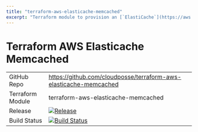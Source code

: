 ```yaml
---
title: "terraform-aws-elasticache-memcached"
excerpt: "Terraform module to provision an [`ElastiCache`](https://aws.amazon.com/elasticache/) Memcached Cluster"
---
```

# Terraform AWS Elasticache Memcached

|                  |                                                                                                                                                                                    |
|:-----------------|:-----------------------------------------------------------------------------------------------------------------------------------------------------------------------------------|
| GitHub Repo      | https://github.com/cloudposse/terraform-aws-elasticache-memcached                                                                                                                  |
| Terraform Module | terraform-aws-elasticache-memcached                                                                                                                                                |
| Release          | [![Release](https://img.shields.io/github/release/cloudposse/terraform-aws-elasticache-memcached.svg)](https://github.com/cloudposse/terraform-aws-elasticache-memcached/releases) |
| Build Status     | [![Build Status](https://travis-ci.org/cloudposse/terraform-aws-elasticache-memcached.svg?branch=master)](https://travis-ci.org/cloudposse/terraform-aws-elasticache-memcached)    |
